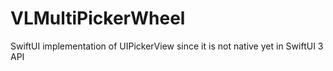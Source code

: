 # VLMultiPickerWheel
SwiftUI implementation of UIPickerView since it is not native yet in SwiftUI 3 API
